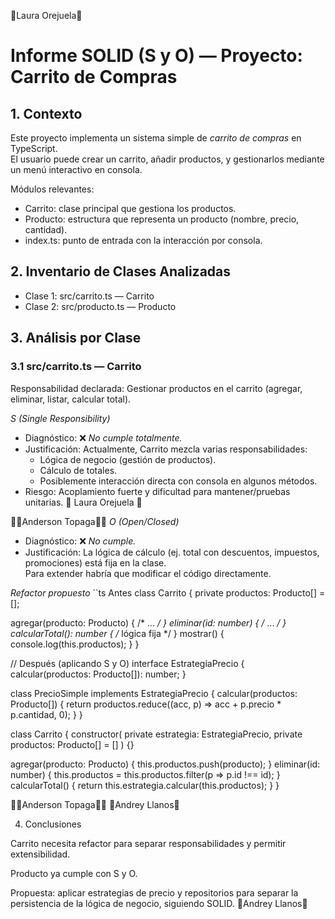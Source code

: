 🧁Laura Orejuela🧁

# Informe SOLID (S y O) — Proyecto: Carrito de Compras

## 1. Contexto
Este proyecto implementa un sistema simple de *carrito de compras* en TypeScript.  
El usuario puede crear un carrito, añadir productos, y gestionarlos mediante un menú interactivo en consola.

Módulos relevantes:
- Carrito: clase principal que gestiona los productos.
- Producto: estructura que representa un producto (nombre, precio, cantidad).
- index.ts: punto de entrada con la interacción por consola.

## 2. Inventario de Clases Analizadas
- Clase 1: src/carrito.ts — Carrito  
- Clase 2: src/producto.ts — Producto

## 3. Análisis por Clase

### 3.1 src/carrito.ts — Carrito
Responsabilidad declarada: Gestionar productos en el carrito (agregar, eliminar, listar, calcular total).

*S (Single Responsibility)*
- Diagnóstico: ❌ *No cumple totalmente.*
- Justificación: Actualmente, Carrito mezcla varias responsabilidades:
  - Lógica de negocio (gestión de productos).
  - Cálculo de totales.
  - Posiblemente interacción directa con consola en algunos métodos.
- Riesgo: Acoplamiento fuerte y dificultad para mantener/pruebas unitarias.
🧁 Laura Orejuela 🧁


🔴🔴Anderson Topaga🔴🔴
*O (Open/Closed)*
- Diagnóstico: ❌ *No cumple.*
- Justificación: La lógica de cálculo (ej. total con descuentos, impuestos, promociones) está fija en la clase.  
  Para extender habría que modificar el código directamente.

*Refactor propuesto*
``ts
 Antes
class Carrito {
  private productos: Producto[] = [];

  agregar(producto: Producto) { /* ... */ }
  eliminar(id: number) { /* ... */ }
  calcularTotal(): number { /* lógica fija */ }
  mostrar() { console.log(this.productos); }
}

// Después (aplicando S y O)
interface EstrategiaPrecio {
  calcular(productos: Producto[]): number;
}

class PrecioSimple implements EstrategiaPrecio {
  calcular(productos: Producto[]) {
    return productos.reduce((acc, p) => acc + p.precio * p.cantidad, 0);
  }
}

class Carrito {
  constructor(
    private estrategia: EstrategiaPrecio,
    private productos: Producto[] = []
  ) {}

  agregar(producto: Producto) { this.productos.push(producto); }
  eliminar(id: number) { this.productos = this.productos.filter(p => p.id !== id); }
  calcularTotal() { return this.estrategia.calcular(this.productos); }
}


🔴🔴Anderson Topaga🔴🔴 
🧿Andrey Llanos🧿


4. Conclusiones

Carrito necesita refactor para separar responsabilidades y permitir extensibilidad.

Producto ya cumple con S y O.

Propuesta: aplicar estrategias de precio y repositorios para separar la persistencia de la lógica de negocio, siguiendo SOLID.
🧿Andrey Llanos🧿
